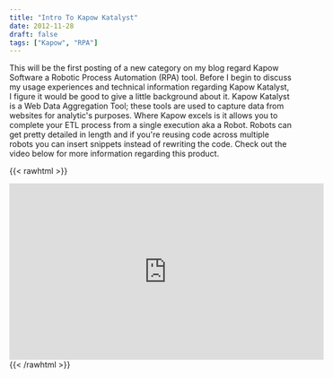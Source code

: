 ```yaml
---
title: "Intro To Kapow Katalyst"
date: 2012-11-28
draft: false
tags: ["Kapow", "RPA"]
---
```



This will be the first posting of a new category on my blog regard Kapow Software a Robotic Process Automation (RPA) tool. Before I begin to discuss my usage experiences and technical information regarding Kapow Katalyst, I figure it would be good to give a little background about it. Kapow Katalyst is a Web Data Aggregation Tool; these tools are used to capture data from websites for analytic's purposes. Where Kapow excels is it allows you to complete your ETL process from a single execution aka a Robot. Robots can get pretty detailed in length and if you're reusing code across multiple robots you can insert snippets instead of rewriting the code. Check out the video below for more information regarding this product.

{{< rawhtml >}}
<iframe width="560" height="315" src="https://www.youtube.com/embed/1sIskVseM70" title="YouTube video player" frameborder="0" allow="accelerometer; autoplay; clipboard-write; encrypted-media; gyroscope; picture-in-picture" allowfullscreen></iframe>
{{< /rawhtml >}}
